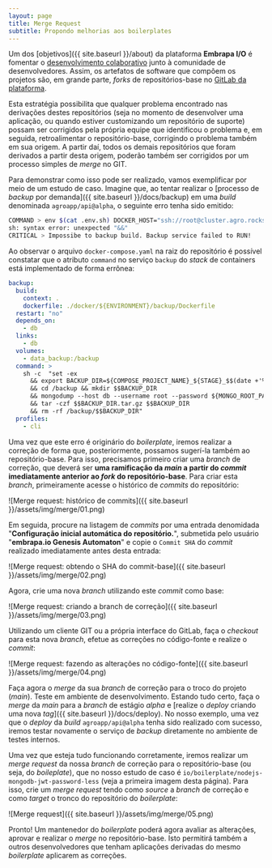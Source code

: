 ```yaml
---
layout: page
title: Merge Request
subtitle: Propondo melhorias aos boilerplates
---
```


Um dos [objetivos]({{ site.baseurl }}/about) da plataforma **Embrapa I/O** é fomentar o <u>desenvolvimento colaborativo</u> junto à comunidade de desenvolvedores. Assim, os artefatos de software que compõem os projetos são, em grande parte, _forks_ de repositórios-base no [GitLab da plataforma](https://git.embrapa.io).

Esta estratégia possibilita que qualquer problema encontrado nas derivações destes repositórios (seja no momento de desenvolver uma aplicação, ou quando estiver customizando um repositório de suporte) possam ser corrigidos pela própria equipe que identificou o problema e, em seguida, retroalimentar o repositório-base, corrigindo o problema também em sua origem. A partir daí, todos os demais repositórios que foram derivados a partir desta origem, poderão também ser corrigidos por um processo simples de _merge_ no GIT.

Para demonstrar como isso pode ser realizado, vamos exemplificar por meio de um estudo de caso. Imagine que, ao tentar realizar o [processo de _backup_ por demanda]({{ site.baseurl }}/docs/backup) em uma _build_ denominada `agroapp/api@alpha`, o seguinte erro tenha sido emitido:

```bash
COMMAND > env $(cat .env.sh) DOCKER_HOST="ssh://root@cluster.agro.rocks" /usr/bin/docker-compose run --rm --no-deps backup
sh: syntax error: unexpected "&&"
CRITICAL > Impossibe to backup build. Backup service failed to RUN!
```

Ao observar o arquivo `docker-compose.yaml` na raiz do repositório é possível constatar que o atributo `command` no serviço `backup` do _stack_ de containers está implementado de forma errônea:

```yaml
backup:
  build:
    context: .
    dockerfile: ./docker/${ENVIRONMENT}/backup/Dockerfile
  restart: "no"
  depends_on:
    - db
  links:
    - db
  volumes:
    - data_backup:/backup
  command: >
    sh -c  "set -ex
      && export BACKUP_DIR=${COMPOSE_PROJECT_NAME}_${STAGE}_$$(date +'%Y-%m-%d_%H-%M-%S')
      && cd /backup && mkdir $$BACKUP_DIR
      && mongodump --host db --username root --password ${MONGO_ROOT_PASSWORD} --authenticationDatabase admin --out /backup/$$BACKUP_DIR/db
      && tar -czf $$BACKUP_DIR.tar.gz $$BACKUP_DIR
      && rm -rf /backup/$$BACKUP_DIR"
  profiles:
    - cli
```

Uma vez que este erro é originário do _boilerplate_, iremos realizar a correção de forma que, posteriormente, possamos sugerí-la também ao repositório-base. Para isso, precisamos primeiro criar uma _branch_ de correção, que deverá ser **uma ramificação da _main_ a partir do _commit_ imediatamente anterior ao _fork_ do repositório-base**. Para criar esta _branch_, primeiramente acesse o histórico de _commits_ do repositório:

![Merge request: histórico de commits]({{ site.baseurl }}/assets/img/merge/01.png)

Em seguida, procure na listagem de _commits_ por uma entrada denomidada "**Configuração inicial automática do repositório.**", submetida pelo usuário "**embrapa.io Genesis Automaton**" e copie o `Commit SHA` do _commit_ realizado imediatamente antes desta entrada:

![Merge request: obtendo o SHA do commit-base]({{ site.baseurl }}/assets/img/merge/02.png)

Agora, crie uma nova _branch_ utilizando este _commit_ como base:

![Merge request: criando a branch de correção]({{ site.baseurl }}/assets/img/merge/03.png)

Utilizando um cliente GIT ou a própria interface do GitLab, faça o _checkout_ para esta nova _branch_, efetue as correções no código-fonte e realize o _commit_:

![Merge request: fazendo as alterações no código-fonte]({{ site.baseurl }}/assets/img/merge/04.png)

Faça agora o _merge_ da sua _branch_ de correção para o troco do projeto (_main_). Teste em ambiente de desenvolvimento. Estando tudo certo, faça o _merge_ da _main_ para a _branch_ de estágio _alpha_ e [realize o _deploy_ criando uma nova _tag_]({{ site.baseurl }}/docs/deploy). No nosso exemplo, uma vez que o _deploy_ da _build_ `agroapp/api@alpha` tenha sido realizado com sucesso, iremos testar novamente o serviço de _backup_ diretamente no ambiente de testes internos.

Uma vez que esteja tudo funcionando corretamente, iremos realizar um _merge request_ da nossa _branch_ de correção para o repositório-base (ou seja, do _boileplate_), que no nosso estudo de caso é `io/boilerplate/nodejs-mongodb-jwt-password-less` (veja a primeira imagem desta página). Para isso, crie um _merge request_ tendo como _source_ a _branch_ de correção e como _target_ o tronco do repositório do _boilerplate_:

![Merge request]({{ site.baseurl }}/assets/img/merge/05.png)

Pronto! Um mantenedor do _boilerplate_ poderá agora avaliar as alterações, aprovar e realizar o _merge_ no repositório-base. Isto permitirá também a outros desenvolvedores que tenham aplicações derivadas do mesmo _boilerplate_ aplicarem as correções.
